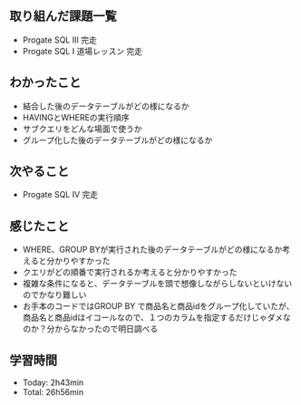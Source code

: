 ## 取り組んだ課題一覧
- Progate SQL Ⅲ 完走
- Progate SQL Ⅰ 道場レッスン 完走
## わかったこと
- 結合した後のデータテーブルがどの様になるか
- HAVINGとWHEREの実行順序
- サブクエリをどんな場面で使うか
- グループ化した後のデータテーブルがどの様になるか
## 次やること
- Progate SQL Ⅳ 完走
## 感じたこと
- WHERE、GROUP BYが実行された後のデータテーブルがどの様になるか考えると分かりやすかった
- クエリがどの順番で実行されるか考えると分かりやすかった
- 複雑な条件になると、データテーブルを頭で想像しながらしないといけないのでかなり難しい
- お手本のコードではGROUP BY で商品名と商品idをグループ化していたが、商品名と商品idはイコールなので、１つのカラムを指定するだけじゃダメなのか？分からなかったので明日調べる
## 学習時間
- Today: 2h43min
- Total: 26h56min
